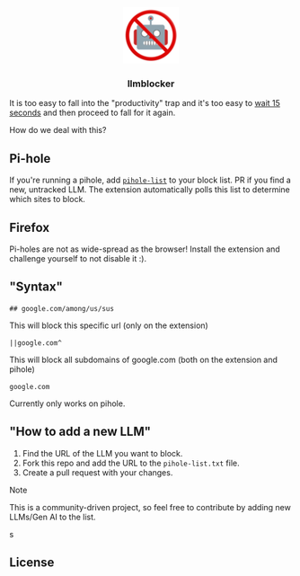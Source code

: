<p align="center">
  <img src="src/assets/nobot.png" alt="Logo" width="100" height="100">
    <h3 align="center">llmblocker</h3>
</p>

It is too easy to fall into the "productivity" trap and it's too easy to [wait 15 seconds](https://addons.mozilla.org/en-US/firefox/addon/leechblock-ng/) and then proceed to fall for it again.

How do we deal with this?

## Pi-hole

If you're running a pihole, add [`pihole-list`](pihole-list.txt) to your block list. PR if you find a new, untracked LLM. The extension automatically polls this list to determine which sites to block.

## Firefox

Pi-holes are not as wide-spread as the browser! Install the extension and challenge yourself to not disable it :).

## "Syntax"

```
## google.com/among/us/sus
```

This will block this specific url (only on the extension)

```
||google.com^
```

This will block all subdomains of google.com (both on the extension and pihole)

```
google.com
```

Currently only works on pihole.

## "How to add a new LLM"

1. Find the URL of the LLM you want to block.
2. Fork this repo and add the URL to the `pihole-list.txt` file.
3. Create a pull request with your changes.

> [!NOTE]
> This is a community-driven project, so feel free to contribute by adding new LLMs/Gen AI to the list.

s

## License



